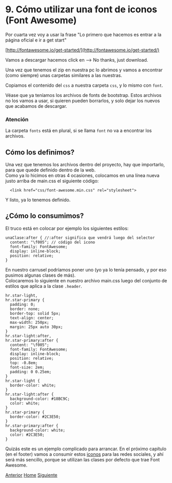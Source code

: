 # 9. Cómo utilizar una font de iconos (Font Awesome)

Por cuarta vez voy a usar la frase "Lo primero que hacemos es entrar a la página oficial e ir a get start"

[http://fontawesome.io/get-started/](http://fontawesome.io/get-started/)

Vamos a descargar hacemos click en --> No thanks, just download.

Una vez que tenemos el zip en nuestra pc lo abrimos y vamos a encontrar (como siempre) unas carpetas similares a las nuestras.

Copiamos el contenido del `css` a nuestra carpeta `css`, y lo mismo con `font`.

Véase que ya teníamos los archivos de fonts de bootstrap. Estos archivos no los vamos a usar, si quieren pueden borrarlos, y solo dejar los nuevos que acabamos de descargar.

### Atención

La carpeta `fonts` está en plural, si se llama `font` no va a encontrar los archivos.

## Cómo los definimos?

Una vez que tenemos los archivos dentro del proyecto, hay que importarlo, para que quede definido dentro de la web.<br />
Como ya lo hicimos en otras 4 ocasiones, colocamos en una línea nueva justo arriba de main.css el siguiente código:

```
  <link href="css/font-awesome.min.css" rel="stylesheet">
```

Y listo, ya lo tenemos definido.

## ¿Cómo lo consumimos?

El truco está en colocar por ejemplo los siguientes estilos:

```
unaClase:after { //:after significa que vendrá luego del selector
  content: "\f005"; // código del icono
  font-family: FontAwesome; 
  display: inline-block;
  position: relative;
}
```
En nuestro carrusel podríamos poner uno (yo ya lo tenía pensado, y por eso pusimos algunas clases de más).<br />
Colocaremos lo siguiente en nuestro archivo main.css luego del conjunto de estilos que aplica a la clase `.header`.

```
hr.star-light,
hr.star-primary {
  padding: 0;
  border: none;
  border-top: solid 5px;
  text-align: center;
  max-width: 250px;
  margin: 25px auto 30px;
}
hr.star-light:after,
hr.star-primary:after {
  content: "\f005";
  font-family: FontAwesome;
  display: inline-block;
  position: relative;
  top: -0.8em;
  font-size: 2em;
  padding: 0 0.25em;
}
hr.star-light {
  border-color: white;
}
hr.star-light:after {
  background-color: #18BC9C;
  color: white;
}
hr.star-primary {
  border-color: #2C3E50;
}
hr.star-primary:after {
  background-color: white;
  color: #2C3E50;
}
```
Quizás este es un ejemplo complicado para arrancar. En el próximo capítulo (en el footer) vamos a consumir estos [iconos](http://fontawesome.io/icons/) para las redes sociales, y ahí será más sencillo, porque se utilizan las clases por defecto que trae Font Awesome.


<div class="Grid">
    <a href="https://fgarciajulia.github.io/mi_primera_pagina/consumo-carrusel" class="my-btn anterior">Anterior</a>
    <a href="https://fgarciajulia.github.io/mi_primera_pagina" class="my-btn home">Home</a>
    <a href="https://fgarciajulia.github.io/mi_primera_pagina/footer" class="my-btn siguiente">Siguiente</a>
</div>